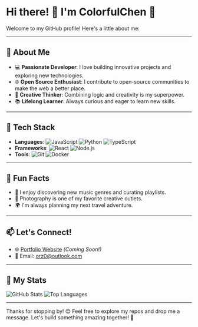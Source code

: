 # Hi there! 👋 I'm ColorfulChen 🌈

Welcome to my GitHub profile! Here's a little about me:

---

## 🌟 About Me
- 💻 **Passionate Developer**: I love building innovative projects and exploring new technologies.
- 🌐 **Open Source Enthusiast**: I contribute to open-source communities to make the web a better place.
- 🎨 **Creative Thinker**: Combining logic and creativity is my superpower.
- 📚 **Lifelong Learner**: Always curious and eager to learn new skills.

---

## 🔧 Tech Stack
- **Languages**: ![JavaScript](https://img.shields.io/badge/JavaScript-F7DF1E?style=flat-square&logo=javascript&logoColor=black) ![Python](https://img.shields.io/badge/Python-3776AB?style=flat-square&logo=python&logoColor=white) ![TypeScript](https://img.shields.io/badge/TypeScript-007ACC?style=flat-square&logo=typescript&logoColor=white)
- **Frameworks**: ![React](https://img.shields.io/badge/React-61DAFB?style=flat-square&logo=react&logoColor=black) ![Node.js](https://img.shields.io/badge/Node.js-339933?style=flat-square&logo=node.js&logoColor=white)
- **Tools**: ![Git](https://img.shields.io/badge/Git-F05032?style=flat-square&logo=git&logoColor=white) ![Docker](https://img.shields.io/badge/Docker-2496ED?style=flat-square&logo=docker&logoColor=white)

---

## 🌈 Fun Facts
- 🎵 I enjoy discovering new music genres and curating playlists.
- 📸 Photography is one of my favorite creative outlets.
- 🌍 I'm always planning my next travel adventure.

---

## 📫 Let's Connect!
- 🌐 [Portfolio Website](#) *(Coming Soon!)*
- 📧 Email: orz0@outlook.com

---

## 🚀 My Stats
![GitHub Stats](https://github-readme-stats.vercel.app/api?username=ColorfulChen&show_icons=true&theme=radical)
![Top Languages](https://github-readme-stats.vercel.app/api/top-langs/?username=ColorfulChen&layout=compact&theme=radical)

---

Thanks for stopping by! 😊 Feel free to explore my repos and drop me a message. Let's build something amazing together! 🚀
